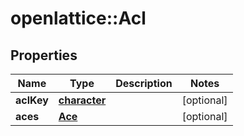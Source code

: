 # openlattice::Acl

## Properties
Name | Type | Description | Notes
------------ | ------------- | ------------- | -------------
**aclKey** | [**character**](array.md) |  | [optional] 
**aces** | [**Ace**](ace.md) |  | [optional] 


